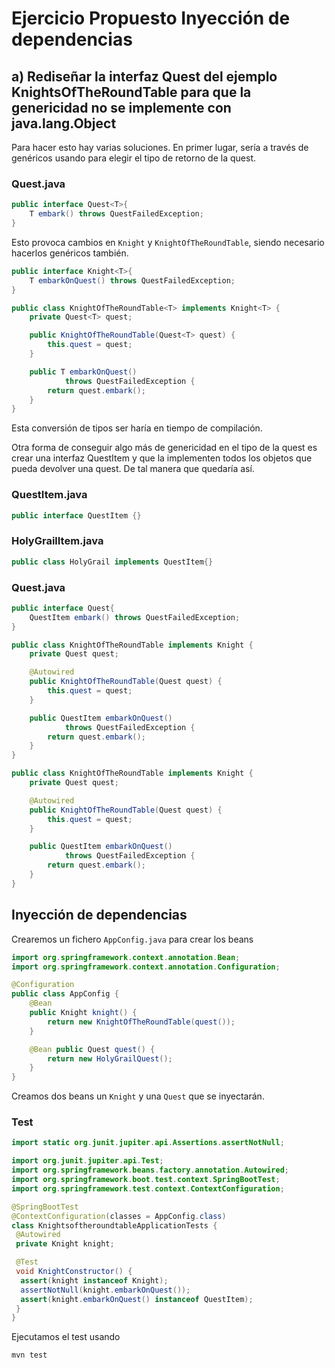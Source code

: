 # Ejercicio Propuesto Inyección de dependencias

## a) Rediseñar la interfaz Quest del ejemplo KnightsOfTheRoundTable para que la genericidad no se implemente con java.lang.Object

Para hacer esto hay varias soluciones. En primer lugar, sería a través de genéricos usando para elegir el tipo de retorno de la quest.

### Quest.java

```java
public interface Quest<T>{
    T embark() throws QuestFailedException;
}
```

Esto provoca cambios en `Knight` y `KnightOfTheRoundTable`, siendo necesario hacerlos genéricos también.

```java
public interface Knight<T>{
    T embarkOnQuest() throws QuestFailedException;
}

public class KnightOfTheRoundTable<T> implements Knight<T> {
    private Quest<T> quest;

    public KnightOfTheRoundTable(Quest<T> quest) {
        this.quest = quest;
    }

    public T embarkOnQuest()
            throws QuestFailedException {
        return quest.embark();
    }
}
```

Esta conversión de tipos ser haría en tiempo de compilación.

Otra forma de conseguir algo más de genericidad en el tipo de la quest es crear una interfaz QuestItem y que la implementen todos los objetos que pueda devolver una quest. De tal manera que quedaría así.

### QuestItem.java

```java
public interface QuestItem {}
```

### HolyGrailItem.java

```java
public class HolyGrail implements QuestItem{}
```

### Quest.java

```java
public interface Quest{
    QuestItem embark() throws QuestFailedException;
}
```

```java
public class KnightOfTheRoundTable implements Knight {
    private Quest quest;

    @Autowired
    public KnightOfTheRoundTable(Quest quest) {
        this.quest = quest;
    }

    public QuestItem embarkOnQuest()
            throws QuestFailedException {
        return quest.embark();
    }
}

public class KnightOfTheRoundTable implements Knight {
    private Quest quest;

    @Autowired
    public KnightOfTheRoundTable(Quest quest) {
        this.quest = quest;
    }

    public QuestItem embarkOnQuest()
            throws QuestFailedException {
        return quest.embark();
    }
}
```

## Inyección de dependencias

Crearemos un fichero `AppConfig.java` para crear los beans

```java
import org.springframework.context.annotation.Bean;
import org.springframework.context.annotation.Configuration;

@Configuration
public class AppConfig {
    @Bean
    public Knight knight() {
        return new KnightOfTheRoundTable(quest());
    }

    @Bean public Quest quest() {
        return new HolyGrailQuest();
    }
}
```

Creamos dos beans un `Knight` y una `Quest` que se inyectarán.

### Test

```java
import static org.junit.jupiter.api.Assertions.assertNotNull;

import org.junit.jupiter.api.Test;
import org.springframework.beans.factory.annotation.Autowired;
import org.springframework.boot.test.context.SpringBootTest;
import org.springframework.test.context.ContextConfiguration;

@SpringBootTest
@ContextConfiguration(classes = AppConfig.class)
class KnightsoftheroundtableApplicationTests {
 @Autowired
 private Knight knight;

 @Test
 void KnightConstructor() {
  assert(knight instanceof Knight);
  assertNotNull(knight.embarkOnQuest());
  assert(knight.embarkOnQuest() instanceof QuestItem);
 }
}
```

Ejecutamos el test usando

```shell
mvn test
```

